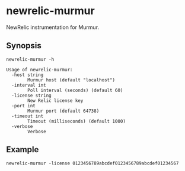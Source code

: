 # newrelic-murmur

NewRelic instrumentation for Murmur.

## Synopsis

```shell
newrelic-murmur -h

Usage of newrelic-murmur:
  -host string
    	Murmur host (default "localhost")
  -interval int
    	Poll interval (seconds) (default 60)
  -license string
    	New Relic license key
  -port int
    	Murmur port (default 64738)
  -timeout int
    	Timeout (milliseconds) (default 1000)
  -verbose
    	Verbose
```

## Example

```shell
newrelic-murmur -license 0123456789abcdef0123456789abcdef01234567
```